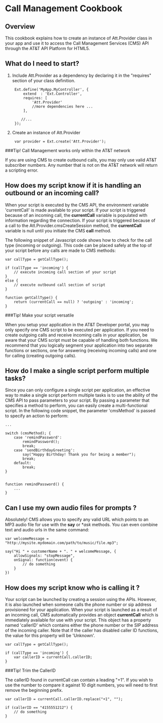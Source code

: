 Call Management Cookbook
===

Overview
---
This cookbook explains how to create an instance of Att.Provider class in your app and use it to access the Call Management Services (CMS) API through the AT&T API Platform for HTML5.

What do I need to start?
---

1. Include Att.Provider as a dependency by declaring it in the "requires" section of your class definition.

		Ext.define('MyApp.MyController', {
			extend  : 'Ext.Controller',
			requires: [
				'Att.Provider'
				//more dependencies here ... 
			],

		   //...
		});

2. Create an instance of Att.Provider

		var provider = Ext.create('Att.Provider');


###Tip! Call Management works only within the AT&T network

If you are using CMS to create outbound calls, you may only use valid AT&T subscriber numbers. Any number that is not on the AT&T network will return a scripting error.


How does my script know if it is handling an outbound or an incoming call?
---

When your script is executed by the CMS API, the environment variable 'currentCall' is made available to your script. If your script is triggered because of an incoming call, the **currentCall** variable is populated with information regarding the connection. If your script is triggered because of a call to the Att.Provider.cmsCreateSession method, the **currentCall** variable is null until you initiate the CMS **call** method.

The following snippet of Javascript code shows how to check for the call type (incoming or outgoing). This code can be placed safely at the top of your script before any calls are made to CMS methods:

	var callType = getCallType();

	if (callType == 'incoming') {
		// execute incoming call section of your script
	}
	else {
		// execute outbound call section of script
	}

	function getCallType() {
		return (currentCall == null) ? 'outgoing' : 'incoming';
	}


###Tip! Make your script versatile

When you setup your application in the AT&T Developer portal, you may only specify one CMS script to be executed per application. If you need to create outgoing calls and receive incoming calls in your application, be aware that your CMS script must be capable of handling both functions. We recommend that you logically segment your application into two separate functions or sections, one for answering (receiving incoming calls) and one for calling (creating outgoing calls).

How do I make a single script perform multiple tasks?
---

Since you can only configure a single script per application, an effective way to make a single script perform multiple tasks is to use the ability of the CMS API to pass parameters to your script. By passing a parameter that specifies a method to perform, you can easily create a multi-functional script. In the following code snippet, the parameter 'cmsMethod' is passed to specify an action to perform:

	...

	switch (cmsMethod); {
		case 'remindPassword':
			remindPassword();
			break;
		case 'sendBirthdayGreeting':
			say("Happy Birthday! Thank you for being a member");
			break;
		default: 
			break;
	}


	function remindPassword() {
		...
	}

Can I use my own audio files for prompts ?
---

Absolutely! CMS allows you to specify any valid URL which points to an MP3 audio file for use with the **say** or **ask* methods. You can even combine text and audio urls in the same command: 

	var welcomeMessage = "http://mysite.mydomain.com/path/to/music/file.mp3";

	say("Hi " + customerName + ". " + welcomeMessage, {
		allowSignals: "stopMessage",
		onSignal: function(event) {
			// do something
		}
	})

How does my script know who is calling it ?
---

Your script can be launched by creating a session using the APIs. However, it is also launched when someone calls the phone number or sip address provisioned for your application. When your script is launched as a result of an incoming call, CMS automatically provides an object **currentCall** which is immediately available for use with your script. This object has a property named 'callerID' which contains either the phone number or the SIP address of the incoming caller. Note that if the caller has disabled caller ID functions, the value for this property will be 'Unknown'.

	var callType = getCallType();

	if (callType == 'incoming') {
		var callerID = currentCall.callerID;
	}

###Tip! Trim the CallerID

The callerID found in currentCall can contain a leading "+1". If you wish to use the number to compare it against 10 digit numbers, you will need to first remove the beginning prefix.

	var callerID = currentCall.callerID.replace("+1", "");

	if (callerID == "4155551212") {
		// do something
	}

